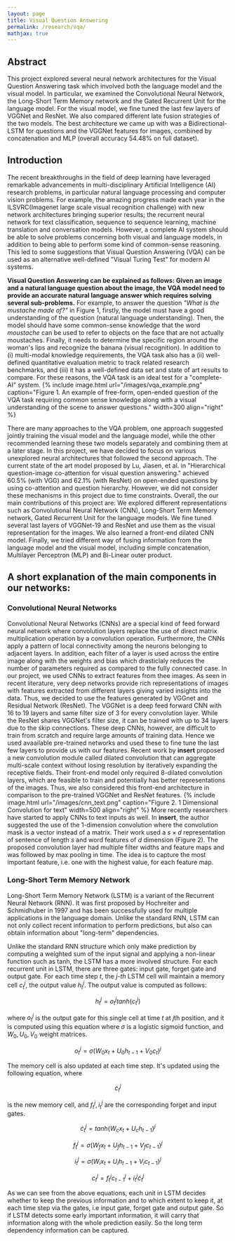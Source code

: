 ```yaml
---
layout: page
title: Visual Question Answering
permalink: /research/vqa/
mathjax: true
---
```


## Abstract 

This project explored several neural network architectures for the Visual Question Answering task which involved both the language model and the visual model. In particular, we examined the Convolutional Neural Network, the Long-Short Term Memory network and the Gated Recurrent Unit for the language model. For the visual model, we fine tuned the last few layers of VGGNet and ResNet. We also compared different late fusion strategies of the two models. The best architecture we came up with was a Bidirectional-LSTM for questions and the VGGNet features for images, combined by concatenation and MLP (overall accuracy 54.48% on full dataset).

## Introduction

The recent breakthroughs in the field of deep learning have leveraged remarkable advancements in multi-disciplinary Artificial Intelligence (AI) research problems, in particular natural language processing and computer vision problems. For example, the amazing progress made each year in the ILSVRC(Imagenet large scale visual recognition challenge) with new network architectures bringing superior results; the recurrent neural network for text classification, sequence to sequence learning, machine translation and conversation models. However, a complete AI system should be able to solve problems concerning both visual and language models, in addition to being able to perform some kind of common-sense reasoning. This led to some suggestions that Visual Question Answering (VQA) can be used as an alternative well-defined "Visual Turing Test" for modern AI systems.

**Visual Question Answering can be explained as follows: Given an image and a natural language question about the image, the VQA model need to provide an accurate natural language answer which requires solving several sub-problems.** For example, to answer the question *"What is the mustache made of?"* in Figure 1, firstly, the model must have a good understanding of the question (natural language understanding). Then, the model should have some common-sense knowledge that the word *moustache* can be used to refer to objects on the face that are not actually moustaches. Finally, it needs to determine the specific region around the woman's lips and recognize the banana (visual recognition). In addition to (i) multi-modal knowledge requirements, the VQA task also has a (ii) well-defined quantitative evaluation metric to track related research benchmarks, and (iii) it has a well-defined data set and state of art results to compare. For these reasons, the VQA task is an ideal test for a "complete-AI" system.
{% include image.html url="/images/vqa_example.png" caption="Figure 1. An example of free-form, open-ended question of the VQA task requiring common sense knowledge along with a visual understanding of the scene to answer questions." width=300 align="right" %}

There are many approaches to the VQA problem, one approach suggested jointly training the visual model and the language model, while the other recommended learning these two models separately and combining them at a later stage. In this project, we have decided to focus on various unexplored neural architectures that followed the second approach. The current state of the art model proposed by Lu, Jiasen, et al. in "Hierarchical question-image co-attention for visual question answering." achieved 60.5% (with VGG) and 62.1% (with ResNet) on open-ended questions by using co-attention and question hierarchy. However, we did not consider these mechanisms in this project due to time constraints. Overall, the our main contributions of this project are:
We explored different representations such as Convolutional Neural Network (CNN), Long-Short Term Memory network, Gated Recurrent Unit for the language models.
We fine tuned several last layers of VGGNet-19 and ResNet and use them as the visual representation for the images. We also learned a front-end dilated CNN model. 
Finally, we tried different way of fusing information from the language model and the visual model, including simple concatenation, Multilayer Perceptron (MLP) and Bi-Linear outer product.

## A short explanation of the main components in our networks:

### Convolutional Neural Networks

Convolutional Neural Networks (CNNs) are a special kind of feed forward neural network where convolution layers replace the use of direct matrix multiplication operation by a convolution operation. Furthermore, the CNNs apply a pattern of local connectivity among the neurons belonging to adjacent layers. In addition, each filter of a layer is used across the entire image along with the weights and bias which drasticlaly reduces the number of parameters required as compared to the fully connected case. In our project, we used CNNs to extract features from thee images. As seen in recent literature, very deep networks provide rich representations of images with features extracted from different layers giving varied insights into the data. Thus, we decided to use the features generated by VGGnet and Residual Network (ResNet).
The VGGNet is a deep feed forward CNN with 16 to 19 layers and same filter size of 3 for every convolution layer. While the ResNet shares VGGNet's filter size, it can be trained with up to 34 layers due to the skip connections. These deep CNNs, however, are difficult to train from scratch and require large amounts of training data. Hence we used avaailable pre-trained networks and used these to fine tune the last few layers to provide us with our features. Recent work by **insert** proposed a new convolution module called dilated convolution that can aggregate multi-scale context without losing resolution by iteratively expanding the receptive fields. Their front-end model only required 8-dilated convolution layers, which are feasible to train and potentially has better representations of the images. Thus, we also considered this front-end architecture in comparison to the pre-trained VGGNet and ResNet features.
{% include image.html url="/images/cnn_text.png" caption="Figure 2. 1 Dimensional Convolution for text" width=500 align="right" %}
More recently researchers have started to apply CNNs to text inputs as well. In **insert**, the author suggested the use of the 1-dimension convolution where the convolution mask is a vector instead of a matrix. Their work used a $s \times d$ representation of sentence of length $s$ and word features of $d$ dimension (Figure 2). The proposed convolution layer had multiple filter widths and feature maps and was followed by max pooling in time. The idea is to capture the most important feature, i.e. one with the highest value, for each feature map. 


### Long-Short Term Memory Network
Long-Short Term Memory Network (LSTM) is a variant of the Recurrent Neural Network (RNN). It was first proposed by Hochreiter and Schmidhuber in 1997 and has been successfully used for multiple applications in the language domain. 
Unlike the standard RNN, LSTM can not only collect recent information to perform predictions, but also can obtain information about "long-term" dependencies.

Unlike the standard RNN structure which only make prediction by computing a weighted sum of the input signal and applying a non-linear function such as tanh, the LSTM has a more involved structure. For each recurrent unit in LSTM, there are three gates: input gate, forget gate and output gate. For each time step *t*, the *j-th* LSTM cell will maintain a memory cell $c_{t}^{j}$, the output value $h_{t}^{j}$. The output value is computed as follows:

$$h_{t}^{j} = o_{t}^{j}tanh(c_{t}^{j})$$

where $o_{t}^{j}$ is the output gate for this single cell at time $t$ at $j$th position, and it is computed using this equation where $\sigma$ is a logistic sigmoid function, and $W_{0}, U_{0}, V_{0}$ weight matrices.

$$o_{t}^{j} = \sigma (W_{0}x_{t}+U_{0}h_{t-1}+V_{0}c_{t})^{j}$$

The memory cell is also updated at each time step. It's updated using the following equation, where

$$\tilde{c}_{t}^{j}$$

is the new memory cell, and $f_{t}^{j}, i_{t}^{j}$ are the corresponding forget and input gates.

$$ \tilde{c}_{t}^{j} = tanh(W_{c}x_{t}+U_{c}h_{t-1})^{j}$$

$$f_{t}^{j} = \sigma (W_{f}x_{t}+U_{f}h_{t-1}+V_{f}c_{t-1})^{j}$$

$$i_{t}^{j} = \sigma (W_{i}x_{t}+U_{i}h_{t-1}+V_{i}c_{t-1})^{j} $$

$$c_{t}^{j} = f_{t}^{j}c_{t-1}^{j}+i_{t}^{j}\tilde{c}_{t}^{j}$$

As we can see from the above equations, each unit in LSTM decides whether to keep the previous information and to which extent to keep it, at each time step via the gates, i.e input gate, forget gate and output gate. So if LSTM detects some early important information, it will carry that information along with the whole prediction easily. So the long term dependency information can be captured.
